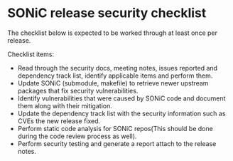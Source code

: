 # SONiC release security checklist

The checklist below is expected to be worked through at least once per release.

Checklist items:
 
 -  Read through the security docs, meeting notes, issues reported and dependency track list, identify applicable items and perform them. 
 - Update SONiC (submodule, makefile) to retrieve newer upstream
   packages that fix security vulnerabilities.
 - Identify vulnerabilities that were caused by SONiC code and
   document them along with their mitigation.
 - Update the dependency track list with the security information such as CVEs the new release fixed.
 - Perform static code analysis for SONiC repos(This should be done during the code review process as well).
 - Perform security testing and generate a report attach to the release notes.
